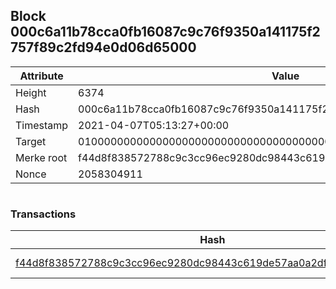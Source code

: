 ## Block 000c6a11b78cca0fb16087c9c76f9350a141175f2757f89c2fd94e0d06d65000

Attribute | Value
--- | ---
Height | 6374
Hash | 000c6a11b78cca0fb16087c9c76f9350a141175f2757f89c2fd94e0d06d65000
Timestamp | 2021-04-07T05:13:27+00:00
Target | 0100000000000000000000000000000000000000000000000000000000000000
Merke root | f44d8f838572788c9c3cc96ec9280dc98443c619de57aa0a2df2025603a3a135
Nonce | 2058304911

```

```

### Transactions

Hash | Amount
--- | ---
[f44d8f838572788c9c3cc96ec9280dc98443c619de57aa0a2df2025603a3a135](f44d8f838572788c9c3cc96ec9280dc98443c619de57aa0a2df2025603a3a135.md) | 10.00000000 SKEPTI 
